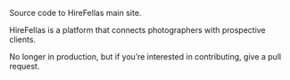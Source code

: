 Source code to HireFellas main site.

HireFellas is a platform that connects photographers with prospective clients.

No longer in production, but if you’re interested in contributing, give a pull request.
